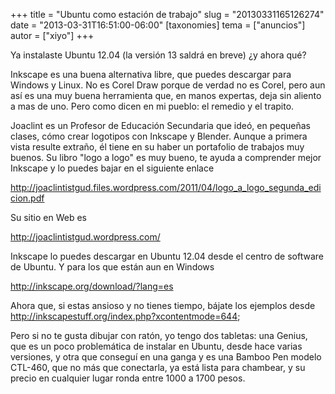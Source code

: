 +++
title = "Ubuntu como estación de trabajo"
slug = "20130331165126274"
date = "2013-03-31T16:51:00-06:00"
[taxonomies]
tema = ["anuncios"]
autor = ["xiyo"]
+++

Ya instalaste Ubuntu 12.04 (la versión 13 saldrá en breve) ¿y ahora qué?

Inkscape es una buena alternativa libre, que puedes descargar para Windows y
Linux. No es Corel Draw porque de verdad no es Corel, pero aun así es una muy
buena herramienta que, en manos expertas, deja sin aliento a mas de uno. Pero
como dicen en mi pueblo: el remedio y el trapito.

Joaclint es un Profesor de Educación Secundaria que ideó, en pequeñas clases,
cómo crear logotipos con Inkscape y Blender. Aunque a primera vista resulte
extraño, él tiene en su haber un portafolio de trabajos muy buenos. Su libro
"logo a logo" es muy bueno, te ayuda a comprender mejor Inkscape y lo puedes
bajar en el siguiente enlace

<http://joaclintistgud.files.wordpress.com/2011/04/logo_a_logo_segunda_edicion.pdf>

Su sitio en Web es

<http://joaclintistgud.wordpress.com/>

<!-- more -->

Inkscape lo puedes descargar en Ubuntu 12.04 desde el centro de software de
Ubuntu. Y para los que están aun en Windows

<http://inkscape.org/download/?lang=es>

Ahora que, si estas ansioso y no tienes tiempo, bájate los ejemplos desde
<http://inkscapestuff.org/index.php?xcontentmode=644>;

Pero si no te gusta dibujar con ratón, yo tengo dos tabletas: una Genius, que es
un poco problemática de instalar en Ubuntu, desde hace varias versiones, y otra
que conseguí en una ganga y es una Bamboo Pen modelo CTL-460, que no más que
conectarla, ya está lista para chambear, y su precio en cualquier lugar ronda
entre 1000 a 1700 pesos.

